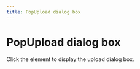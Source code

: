 ```yaml
---
title: PopUpload dialog box
---
```


# PopUpload dialog box

<div>Click the element to display the upload dialog box.</div>
